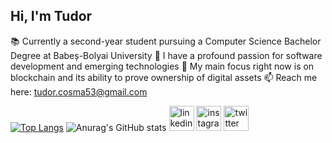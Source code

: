 ## Hi, I'm Tudor

📚 Currently a second-year student pursuing a Computer Science Bachelor Degree at Babeș-Bolyai University
🌱 I have a profound passion for software development and emerging technologies
👀 My main focus right now is on blockchain and its ability to prove ownership of digital assets
📫 Reach me here: tudor.cosma53@gmail.com

[![Top Langs](https://github-readme-stats.vercel.app/api/top-langs/?username=cosmatudor&theme=tokyonight)](https://github.com/anuraghazra/github-readme-stats)
![Anurag's GitHub stats](https://github-readme-stats.vercel.app/api?username=cosmatudor&show_icons=true&theme=tokyonight)
[<img src='https://cdn.jsdelivr.net/npm/simple-icons@3.0.1/icons/linkedin.svg' alt='linkedin' height='40'>](https://www.linkedin.com/in/https://www.linkedin.com/in/tudor-cosma-888185298//)  [<img src='https://cdn.jsdelivr.net/npm/simple-icons@3.0.1/icons/instagram.svg' alt='instagram' height='40'>](https://www.instagram.com/https://www.instagram.com/tudorc5//)  [<img src='https://cdn.jsdelivr.net/npm/simple-icons@3.0.1/icons/twitter.svg' alt='twitter' height='40'>](https://twitter.com/https://twitter.com/TudorCosma)  

<!--
**cosmatudor/cosmatudor** is a ✨ _special_ ✨ repository because its `README.md` (this file) appears on your GitHub profile.


Here are some ideas to get you started:

- 🔭 I’m currently working on ...
- 🌱 I’m currently learning ...
- 👯 I’m looking to collaborate on ...
- 🤔 I’m looking for help with ...
- 💬 Ask me about ...
- 📫 How to reach me: ...
- 😄 Pronouns: ...
- ⚡ Fun fact: ...
-->
